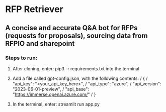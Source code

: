 # RFP Retriever

## A concise and accurate Q&A bot for RFPs (requests for proposals), sourcing data from RFPIO and sharepoint

### Steps to run:

1. After cloning, enter:
    pip3 -r requirements.txt
into the terminal

2. Add a file called gpt-config.json, with the following contents: /
    { /
        "api_key": "<your_api_key_here>", /
        "api_type": "azure", /
        "api_version": "2023-06-01-preview", /
        "api_base": "https://immerse.openai.azure.com/" /
    }

3. In the terminal, enter:
    streamlit run app.py

